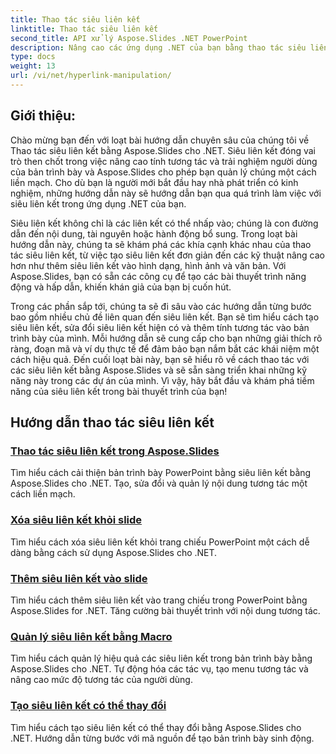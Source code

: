 ```yaml
---
title: Thao tác siêu liên kết
linktitle: Thao tác siêu liên kết
second_title: API xử lý Aspose.Slides .NET PowerPoint
description: Nâng cao các ứng dụng .NET của bạn bằng thao tác siêu liên kết toàn diện bằng Aspose.Slides. Tìm hiểu cách quản lý siêu liên kết, tạo bản trình bày tương tác và tăng cường sự tham gia của người dùng một cách dễ dàng.
type: docs
weight: 13
url: /vi/net/hyperlink-manipulation/
---
```


## Giới thiệu:

Chào mừng bạn đến với loạt bài hướng dẫn chuyên sâu của chúng tôi về Thao tác siêu liên kết bằng Aspose.Slides cho .NET. Siêu liên kết đóng vai trò then chốt trong việc nâng cao tính tương tác và trải nghiệm người dùng của bản trình bày và Aspose.Slides cho phép bạn quản lý chúng một cách liền mạch. Cho dù bạn là người mới bắt đầu hay nhà phát triển có kinh nghiệm, những hướng dẫn này sẽ hướng dẫn bạn qua quá trình làm việc với siêu liên kết trong ứng dụng .NET của bạn.

Siêu liên kết không chỉ là các liên kết có thể nhấp vào; chúng là con đường dẫn đến nội dung, tài nguyên hoặc hành động bổ sung. Trong loạt bài hướng dẫn này, chúng ta sẽ khám phá các khía cạnh khác nhau của thao tác siêu liên kết, từ việc tạo siêu liên kết đơn giản đến các kỹ thuật nâng cao hơn như thêm siêu liên kết vào hình dạng, hình ảnh và văn bản. Với Aspose.Slides, bạn có sẵn các công cụ để tạo các bài thuyết trình năng động và hấp dẫn, khiến khán giả của bạn bị cuốn hút.

Trong các phần sắp tới, chúng ta sẽ đi sâu vào các hướng dẫn từng bước bao gồm nhiều chủ đề liên quan đến siêu liên kết. Bạn sẽ tìm hiểu cách tạo siêu liên kết, sửa đổi siêu liên kết hiện có và thêm tính tương tác vào bản trình bày của mình. Mỗi hướng dẫn sẽ cung cấp cho bạn những giải thích rõ ràng, đoạn mã và ví dụ thực tế để đảm bảo bạn nắm bắt các khái niệm một cách hiệu quả. Đến cuối loạt bài này, bạn sẽ hiểu rõ về cách thao tác với các siêu liên kết bằng Aspose.Slides và sẽ sẵn sàng triển khai những kỹ năng này trong các dự án của mình. Vì vậy, hãy bắt đầu và khám phá tiềm năng của siêu liên kết trong bài thuyết trình của bạn!

## Hướng dẫn thao tác siêu liên kết
### [Thao tác siêu liên kết trong Aspose.Slides](./hyperlink-manipulation/)
Tìm hiểu cách cải thiện bản trình bày PowerPoint bằng siêu liên kết bằng Aspose.Slides cho .NET. Tạo, sửa đổi và quản lý nội dung tương tác một cách liền mạch.
### [Xóa siêu liên kết khỏi slide](./remove-hyperlinks/)
Tìm hiểu cách xóa siêu liên kết khỏi trang chiếu PowerPoint một cách dễ dàng bằng cách sử dụng Aspose.Slides cho .NET.
### [Thêm siêu liên kết vào slide](./add-hyperlink/)
Tìm hiểu cách thêm siêu liên kết vào trang chiếu trong PowerPoint bằng Aspose.Slides for .NET. Tăng cường bài thuyết trình với nội dung tương tác.
### [Quản lý siêu liên kết bằng Macro](./macro-hyperlink/)
Tìm hiểu cách quản lý hiệu quả các siêu liên kết trong bản trình bày bằng Aspose.Slides cho .NET. Tự động hóa các tác vụ, tạo menu tương tác và nâng cao mức độ tương tác của người dùng.
### [Tạo siêu liên kết có thể thay đổi](./mutable-hyperlink/)
Tìm hiểu cách tạo siêu liên kết có thể thay đổi bằng Aspose.Slides cho .NET. Hướng dẫn từng bước với mã nguồn để tạo bản trình bày sinh động.